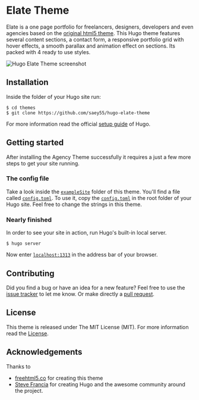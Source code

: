 # Elate Theme
Elate is a one page portfolio for freelancers, designers, developers and even agencies based on the [original html5 theme](//freehtml5.co/elate-free-html5-bootstrap-template/). 
This Hugo theme features several content sections, a contact form, a responsive portfolio grid with hover effects, a smooth parallax and animation effect on sections. Its packed with 4 ready to use styles.

![Hugo Elate Theme screenshot](https://raw.githubusercontent.com/saey55/hugo-elate-theme/master/images/screenshot.png)

## Installation

Inside the folder of your Hugo site run:

    $ cd themes
    $ git clone https://github.com/saey55/hugo-elate-theme

For more information read the official [setup guide](//gohugo.io/overview/installing/) of Hugo.

## Getting started

After installing the Agency Theme successfully it requires a just a few more steps to get your site running.


### The config file

Take a look inside the [`exampleSite`](//github.com/saey55/hugo-elate-theme/tree/master/exampleSite) folder of this theme. You'll find a file called [`config.toml`](//github.com/saey55/hugo-elate-theme/blob/master/exampleSite/config.toml). To use it, copy the [`config.toml`](//github.com/saey55/hugo-elate-theme/blob/master/exampleSite/config.toml) in the root folder of your Hugo site. Feel free to change the strings in this theme.

### Nearly finished

In order to see your site in action, run Hugo's built-in local server. 

    $ hugo server

Now enter [`localhost:1313`](http://localhost:1313/) in the address bar of your browser.


## Contributing

Did you find a bug or have an idea for a new feature? Feel free to use the [issue tracker](//github.com/saey55/hugo-elate-theme/issues) to let me know. Or make directly a [pull request](//github.com/saey55/hugo-elate-theme/pulls).

## License

This theme is released under The MIT License (MIT). For more information read the [License](//github.com/saey55/hugo-elate-theme/blob/master/LICENSE.md).

## Acknowledgements

Thanks to 

- [freehtml5.co](//freehtml5.co) for creating this theme
- [Steve Francia](//github.com/spf13) for creating Hugo and the awesome community around the project.